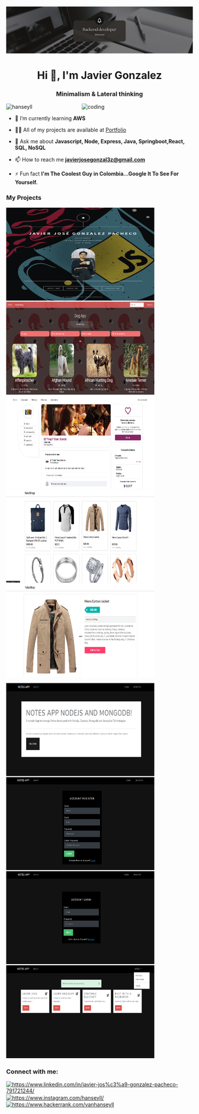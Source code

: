 ![MasterHead](https://github.com/hanseyll/hanseyll/blob/main/Imgs/theCover.png)
<h1 align="center">Hi 👋, I'm Javier Gonzalez</h1>
<h3 align="center">Minimalism & Lateral thinking</h3>
<img align="right" alt="coding" width="300" src="https://i.pinimg.com/originals/f5/2d/c9/f52dc984cb4b1a269ca4da7389618dd4.gif"/>


<p align="left"> <img src="https://komarev.com/ghpvc/?username=hanseyll&label=Profile%20views&color=0e75b6&style=flat" alt="hanseyll" /> </p>



- 🌱 I’m currently learning **AWS**

- 👨‍💻 All of my projects are available at [Portfolio](https://website-deploy-mocha.vercel.app/)

- 💬 Ask me about **Javascript, Node, Express, Java, Springboot,React, SQL, NoSQL**

- 📫 How to reach me **javierjosegonzal3z@gmail.com**

- ⚡ Fun fact **I'm The Coolest Guy in Colombia…Google It To See For Yourself.**

<h3>My Projects</h3>

<p>
  <a><img src="https://github.com/hanseyll/hanseyll/blob/main/Imgs/P1.png" width="400px" height="250px"></a>
  <a><img src="https://github.com/hanseyll/hanseyll/blob/main/Imgs/P2.png" width="400px" height="250px"></a>
  <a><img src="https://github.com/hanseyll/hanseyll/blob/main/Imgs/P3.png" width="400px" height="250px"></a>
  <a><img src="https://github.com/hanseyll/hanseyll/blob/main/Imgs/P4.png" width="400px" height="250px"></a>
  <a><img src="https://github.com/hanseyll/hanseyll/blob/main/Imgs/P5.png" width="400px" height="250px"></a>
</p>
<p>
  <a><img src="https://github.com/hanseyll/hanseyll/blob/main/Imgs/firstSideNotesApp.png" width="400px" height="250px"></a>
  <a><img src="https://github.com/hanseyll/hanseyll/blob/main/Imgs/registerSideAppNotes.png" width="400px" height="250px"></a>
  <a><img src="https://github.com/hanseyll/hanseyll/blob/main/Imgs/loginSideAppNotes.png" width="400px" height="250px"></a>
  <a><img src="https://github.com/hanseyll/hanseyll/blob/main/Imgs/notesSidesAppNotes.png" width="400px" height="250px"></a>
</p>

<h3 align="left">Connect with me:</h3>
<p align="left">
<a href="https://www.linkedin.com/in/javier-jos%C3%A9-gonzalez-pacheco-791721244/" target="blank"><img align="center" src="https://raw.githubusercontent.com/rahuldkjain/github-profile-readme-generator/master/src/images/icons/Social/linked-in-alt.svg" alt="https://www.linkedin.com/in/javier-jos%c3%a9-gonzalez-pacheco-791721244/" height="30" width="40" /></a>
<a href="https://www.instagram.com/hanseyll/" target="blank"><img align="center" src="https://raw.githubusercontent.com/rahuldkjain/github-profile-readme-generator/master/src/images/icons/Social/instagram.svg" alt="https://www.instagram.com/hanseyll/" height="30" width="40" /></a>
<a href="https://www.hackerrank.com/vanhanseyll" target="blank"><img align="center" src="https://raw.githubusercontent.com/rahuldkjain/github-profile-readme-generator/master/src/images/icons/Social/hackerrank.svg" alt="https://www.hackerrank.com/vanhanseyll" height="30" width="40" /></a>
</p>



